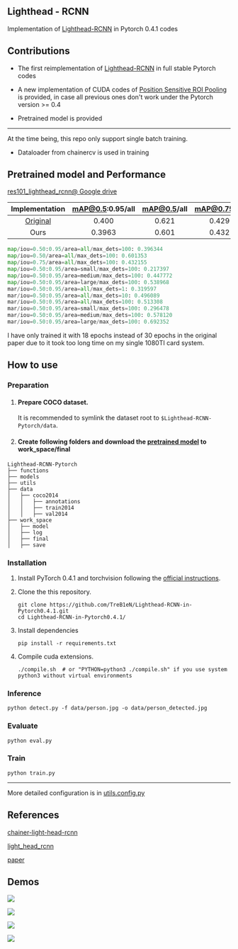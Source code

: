 ## Lighthead - RCNN

Implementation of [Lighthead-RCNN](https://arxiv.org/abs/1711.07264) in Pytorch 0.4.1 codes

## Contributions

- The first reimplementation of [Lighthead-RCNN](https://arxiv.org/abs/1711.07264)  in full stable Pytorch codes

- A new implementation of CUDA codes of [Position Sensitive ROI Pooling](https://arxiv.org/abs/1605.06409) is provided, in case all previous ones don't work under the Pytorch version >= 0.4

- Pretrained model is provided

- ------

  At the time being, this repo only support single batch training.

- Dataloader from chainercv is used in training

## Pretrained model and Performance

[res101_lighthead_rcnn@ Google drive](https://drive.google.com/file/d/10Ku_G2FABjtEjWp3XWVmuguPkpbaTGV4/view?usp=sharing)

|                      Implementation                      | mAP@0.5:0.95/all | mAP@0.5/all | mAP@0.75/all | mAP:0.5:0.95/small | mAP:0.5:0.95/medium | mAP:0.5:0.95/large |
| :------------------------------------------------------: | :--------------: | :---------: | :----------: | :----------------: | :-----------------: | :----------------: |
| [Original](https://github.com/zengarden/light_head_rcnn) |      0.400       |    0.621    |    0.429     |       0.225        |        0.446        |       0.540        |
|                           Ours                           |      0.3963      |    0.601    |    0.432     |       0.217        |        0.447        |       0.539        |

```python
map/iou=0.50:0.95/area=all/max_dets=100: 0.396344
map/iou=0.50/area=all/max_dets=100: 0.601353
map/iou=0.75/area=all/max_dets=100: 0.432155
map/iou=0.50:0.95/area=small/max_dets=100: 0.217397
map/iou=0.50:0.95/area=medium/max_dets=100: 0.447772
map/iou=0.50:0.95/area=large/max_dets=100: 0.538968
mar/iou=0.50:0.95/area=all/max_dets=1: 0.319597
mar/iou=0.50:0.95/area=all/max_dets=10: 0.496089
mar/iou=0.50:0.95/area=all/max_dets=100: 0.513308
mar/iou=0.50:0.95/area=small/max_dets=100: 0.296478
mar/iou=0.50:0.95/area=medium/max_dets=100: 0.578120
mar/iou=0.50:0.95/area=large/max_dets=100: 0.692352
```

I have only trained it with 18 epochs instead of 30 epochs in the original paper due to it took too long time on my single 1080TI card system.

## How to use

### Preparation

1. #### Prepare COCO dataset.

   It is recommended to symlink the dataset root to `$Lighthead-RCNN-Pytorch/data`.

2. #### Create following folders and download the [pretrained model](https://drive.google.com/file/d/10Ku_G2FABjtEjWp3XWVmuguPkpbaTGV4/view?usp=sharing) to work_space/final

```shell
Lighthead-RCNN-Pytorch
├── functions
├── models
├── utils
├── data
│   ├── coco2014
│   │   ├── annotations
│   │   ├── train2014
│   │   ├── val2014
├── work_space
│   ├── model
│   ├── log
│   ├── final
│   ├── save
```

### Installation 

1. Install PyTorch 0.4.1 and torchvision following the [official instructions](https://pytorch.org/).

2. Clone the this repository.

   ```shell
   git clone https://github.com/TreB1eN/Lighthead-RCNN-in-Pytorch0.4.1.git
   cd Lighthead-RCNN-in-Pytorch0.4.1/
   ```

3. Install dependencies

   ```shell
   pip install -r requirements.txt
   ```

4. Compile cuda extensions.

   ```shell
   ./compile.sh  # or "PYTHON=python3 ./compile.sh" if you use system python3 without virtual environments
   ```

### Inference

```shell
python detect.py -f data/person.jpg -o data/person_detected.jpg
```

### Evaluate

```shell
python eval.py
```

### Train

```shell
python train.py 
```

------

More detailed configuration is in [utils.config.py](https://github.com/TreB1eN/Lighthead-RCNN-in-Pytorch0.4.1/blob/master/utils/config.py)

## References

[chainer-light-head-rcnn](https://github.com/knorth55/chainer-light-head-rcnn)

[light_head_rcnn](https://github.com/zengarden/light_head_rcnn)

[paper](https://arxiv.org/abs/1711.07264) 

## Demos

![](https://github.com/TreB1eN/Lighthead-RCNN-in-Pytorch0.4.1/blob/master/data/city_detected.jpg)

![](https://github.com/TreB1eN/Lighthead-RCNN-in-Pytorch0.4.1/blob/master/data/dinner_detected.jpg)

![](https://github.com/TreB1eN/Lighthead-RCNN-in-Pytorch0.4.1/blob/master/data/football_detected.jpg)

![](https://github.com/TreB1eN/Lighthead-RCNN-in-Pytorch0.4.1/blob/master/data/person_detected.jpg)